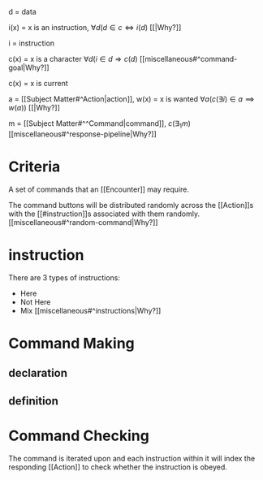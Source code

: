 d = data

i(x) = x is an instruction,
$\forall d(d\in c\Longleftrightarrow i(d)$ [[|Why?]]

i = instruction

c(x) = x is a character
$\forall d(i\in d\Longrightarrow c(d)$ [[miscellaneous#^command-goal|Why?]]

c(x) = x is current

a = [[Subject Matter#^Action|action]],
w(x) = x is wanted
$\forall a(c(\exists i) \in a\implies w(a))$ [[|Why?]]

m = [[Subject Matter#^^Command|command]],
$c(\exists_{1}m)$ [[miscellaneous#^response-pipeline|Why?]]
# Criteria
A set of commands that an [[Encounter]] may require.

The command buttons will be distributed randomly across the [[Action]]s with the [[#instruction]]s associated with them randomly. [[miscellaneous#^random-command|Why?]]

# instruction
There are 3 types of instructions:
- Here
- Not Here
- Mix
[[miscellaneous#^instructions|Why?]]
# Command Making
## declaration

## definition
# Command Checking 
The command is iterated upon and each instruction within it will index the responding [[Action]] to check whether the instruction is obeyed. 
